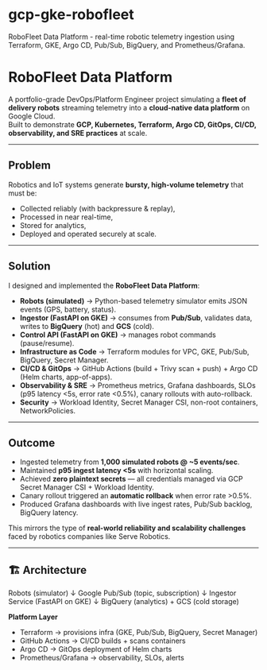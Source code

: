 # gcp-gke-robofleet
RoboFleet Data Platform - real-time robotic telemetry ingestion using Terraform, GKE, Argo CD, Pub/Sub, BigQuery, and Prometheus/Grafana.
#  RoboFleet Data Platform

A portfolio-grade DevOps/Platform Engineer project simulating a **fleet of delivery robots** streaming telemetry into a **cloud-native data platform** on Google Cloud.  
Built to demonstrate **GCP, Kubernetes, Terraform, Argo CD, GitOps, CI/CD, observability, and SRE practices** at scale.

---

## Problem
Robotics and IoT systems generate **bursty, high-volume telemetry** that must be:
- Collected reliably (with backpressure & replay),
- Processed in near real-time,
- Stored for analytics,
- Deployed and operated securely at scale.

---

## Solution
I designed and implemented the **RoboFleet Data Platform**:

- **Robots (simulated)** → Python-based telemetry simulator emits JSON events (GPS, battery, status).  
- **Ingestor (FastAPI on GKE)** → consumes from **Pub/Sub**, validates data, writes to **BigQuery** (hot) and **GCS** (cold).  
- **Control API (FastAPI on GKE)** → manages robot commands (pause/resume).  
- **Infrastructure as Code** → Terraform modules for VPC, GKE, Pub/Sub, BigQuery, Secret Manager.  
- **CI/CD & GitOps** → GitHub Actions (build + Trivy scan + push) + Argo CD (Helm charts, app-of-apps).  
- **Observability & SRE** → Prometheus metrics, Grafana dashboards, SLOs (p95 latency <5s, error rate <0.5%), canary rollouts with auto-rollback.  
- **Security** → Workload Identity, Secret Manager CSI, non-root containers, NetworkPolicies.

---

## Outcome
- Ingested telemetry from **1,000 simulated robots @ ~5 events/sec**.  
- Maintained **p95 ingest latency <5s** with horizontal scaling.  
- Achieved **zero plaintext secrets** — all credentials managed via GCP Secret Manager CSI + Workload Identity.  
- Canary rollout triggered an **automatic rollback** when error rate >0.5%.  
- Produced Grafana dashboards with live ingest rates, Pub/Sub backlog, BigQuery latency.

This mirrors the type of **real-world reliability and scalability challenges** faced by robotics companies like Serve Robotics.

---

## 🏗️ Architecture

Robots (simulator)
↓
Google Pub/Sub (topic, subscription)
↓
Ingestor Service (FastAPI on GKE)
↓
BigQuery (analytics) + GCS (cold storage)

**Platform Layer**
- Terraform → provisions infra (GKE, Pub/Sub, BigQuery, Secret Manager)  
- GitHub Actions → CI/CD builds + scans containers  
- Argo CD → GitOps deployment of Helm charts  
- Prometheus/Grafana → observability, SLOs, alerts  

